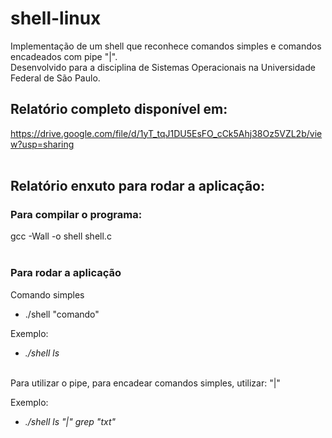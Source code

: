 # shell-linux
Implementação de um shell que reconhece comandos simples e comandos encadeados com pipe "|".</br>
Desenvolvido para a disciplina de Sistemas Operacionais na Universidade Federal de São Paulo.
</br>
## Relatório completo disponível em:
https://drive.google.com/file/d/1yT_tqJ1DU5EsFO_cCk5Ahj38Oz5VZL2b/view?usp=sharing
</br></br>
## Relatório enxuto para rodar a aplicação:

### Para compilar o programa:
gcc -Wall -o shell shell.c
</br>
</br>
### Para rodar a aplicação
Comando simples
- ./shell "comando"

Exemplo:

- *./shell ls*
</br>
Para utilizar o pipe, para encadear comandos simples, utilizar: "|"

Exemplo:

- *./shell ls "|" grep "txt"*

